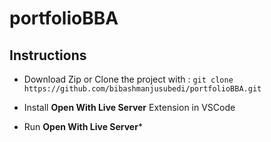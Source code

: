 ﻿# portfolioBBA

## Instructions
* Download Zip or Clone the project with : ```git clone https://github.com/bibashmanjusubedi/portfolioBBA.git```
* Install **Open With Live Server** Extension in VSCode

* Run **Open With Live Server***
